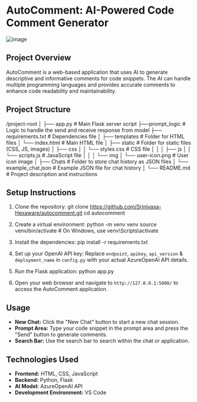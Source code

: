 # AutoComment: AI-Powered Code Comment Generator
![image](https://github.com/user-attachments/assets/2b1cc8d7-311d-44a8-9d2f-b2d65bd5039d)


## Project Overview
AutoComment is a web-based application that uses AI to generate descriptive and informative comments for code snippets. The AI can handle multiple programming languages and provides accurate comments to enhance code readability and maintainability.

## Project Structure

/project-root
│
├── app.py # Main Flask server script
├──prompt_logic # Logic to handle the send and receive response from model
├── requirements.txt # Dependencies file
│
├── templates # Folder for HTML files
│ └── index.html # Main HTML file
│
├── static # Folder for static files (CSS, JS, images)
│ ├── css
│ │ └── styles.css # CSS file
│ │
│ ├── js
│ │ └── scripts.js # JavaScript file
│ │
│ └── img
│ └── user-icon.png # User icon image
│
├── Chats # Folder to store chat history as JSON files
│ └── example_chat.json # Example JSON file for chat history
│
└── README.md # Project description and instructions


## Setup Instructions

1. Clone the repository:
git clone https://github.com/Srinivasa-Hexaware/autocomment.git
cd autocomment

2. Create a virtual environment:
python -m venv venv
source venv/bin/activate # On Windows, use venv\Scripts\activate


3. Install the dependencies:
pip install -r requirements.txt


4. Set up your OpenAI API key:
Replace `endpoint`, `apikey`, `api_version` & `deployment_name` in `config.py` with your actual AzureOpenAI API details.

5. Run the Flask application:
python app.py


6. Open your web browser and navigate to `http://127.0.0.1:5000/` to access the AutoComment application.


## Usage

- **New Chat:** Click the "New Chat" button to start a new chat session.
- **Prompt Area:** Type your code snippet in the prompt area and press the "Send" button to generate comments.
- **Search Bar:** Use the search bar to search within the chat or application.


## Technologies Used

- **Frontend:** HTML, CSS, JavaScript
- **Backend:** Python, Flask
- **AI Model:** AzureOpenAI API
- **Development Environment:** VS Code
